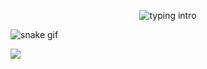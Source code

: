 <p align="center">
<img src="https://readme-typing-svg.herokuapp.com?color=08CE90&center=true&vCenter=true&lines=Hello+there!;My+name's+Clovis;I+study+Computer+Science+🖥️;" alt="typing intro">
</p>

![snake gif](https://github.com/DreamLineLove/DreamLineLove/blob/output/github-contribution-grid-snake.gif)

![](https://komarev.com/ghpvc/?username=DreamLineLove)

